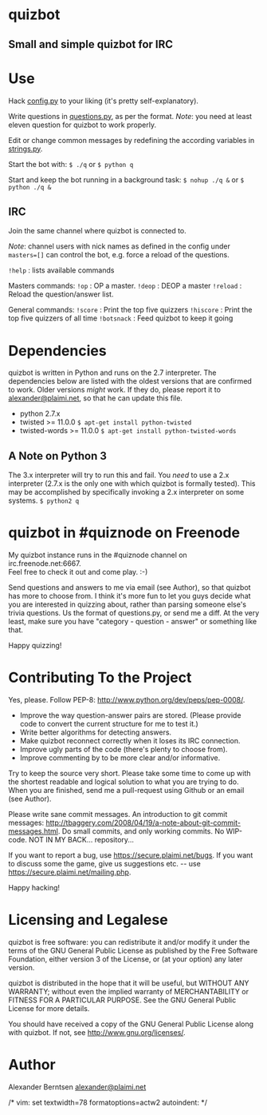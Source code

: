 
quizbot
=======

Small and simple quizbot for IRC
--------------------------------


Use
===

Hack [config.py](config.py) to your liking (it's pretty self-explanatory).

Write questions  in [questions.py](questions.py), as per the format.
*Note*: you need at least eleven question for quizbot to work properly.

Edit or change common messages by redefining the according variables in [strings.py](strings.py).

Start the bot with:
`$ ./q`
or
`$ python q`

Start and keep the bot running in a background task:
`$ nohup ./q &`
or
`$ python ./q &`

IRC
----

Join the same channel where quizbot is connected to.

*Note*: channel users with nick names as defined in the config under `masters=[]` can control the bot, e.g. force a reload of the questions.

`!help` : lists available commands

Masters commands:
`!op` : OP a master.
`!deop` : DEOP a master
`!reload` : Reload the question/answer list.

General commands:
`!score` : Print the top five quizzers
`!hiscore` : Print the top five quizzers of all time
`!botsnack` : Feed quizbot to keep it going

Dependencies
============

quizbot is written in Python and runs on the 2.7 interpreter. The dependencies 
below are listed with the oldest versions that are confirmed to work. Older 
versions *might* work. If they do, please report it to <alexander@plaimi.net>, 
so that he can update this file.

- python 2.7.x
- twisted >= 11.0.0
`$ apt-get install python-twisted`
- twisted-words >= 11.0.0
`$ apt-get install python-twisted-words`

A Note on Python 3
------------------

The 3.x interpreter will try to run this and fail. You *need* to use a 2.x 
interpreter (2.7.x is the only one with which quizbot is formally tested). 
This may be accomplished by specifically invoking a 2.x interpreter on some 
systems.
`$ python2 q`


quizbot in #quiznode on Freenode
================================

My quizbot instance runs in the #quiznode channel on irc.freenode.net:6667.  
Feel free to check it out and come play. :-)

Send questions and answers to me via email (see Author), so that quizbot has 
more to choose from. I think it's more fun to let you guys decide what you are 
interested in quizzing about, rather than parsing someone else's trivia 
questions. Us the format of questions.py, or send me a diff. At the very 
least, make sure you have "category - question - answer" or something like 
that.

Happy quizzing!


Contributing To the Project
===========================
Yes, please. Follow PEP-8: <http://www.python.org/dev/peps/pep-0008/>.

- Improve the way question-answer pairs are stored. (Please provide code to
  convert the current structure for me to test it.)
- Write better algorithms for detecting answers.
- Make quizbot reconnect correctly when it loses its IRC connection.
- Improve ugly parts of the code (there's plenty to choose from).
- Improve commenting by to be more clear and/or informative.

Try to keep the source very short. Please take some time to come up with the
shortest readable and logical solution to what you are trying to do. When you
are finished, send me a pull-request using Github or an email (see Author).

Please write sane commit messages. An introduction to git commit messages: 
<http://tbaggery.com/2008/04/19/a-note-about-git-commit-messages.html>. Do 
small commits, and only working commits. No WIP-code. NOT IN MY BACK... 
repository...

If you want to report a bug, use <https://secure.plaimi.net/bugs>.  If you 
want to discuss some the game, give us suggestions etc. -- use 
<https://secure.plaimi.net/mailing.php>.

Happy hacking!


Licensing and Legalese
======================

quizbot is free software: you can redistribute it and/or modify
it under the terms of the GNU General Public License as published by
the Free Software Foundation, either version 3 of the License, or
(at your option) any later version.

quizbot is distributed in the hope that it will be useful,
but WITHOUT ANY WARRANTY; without even the implied warranty of
MERCHANTABILITY or FITNESS FOR A PARTICULAR PURPOSE.  See the
GNU General Public License for more details.

You should have received a copy of the GNU General Public License
along with quizbot.  If not, see <http://www.gnu.org/licenses/>.


Author
=======

Alexander Berntsen <alexander@plaimi.net>

/* vim: set textwidth=78 formatoptions=actw2 autoindent: */
